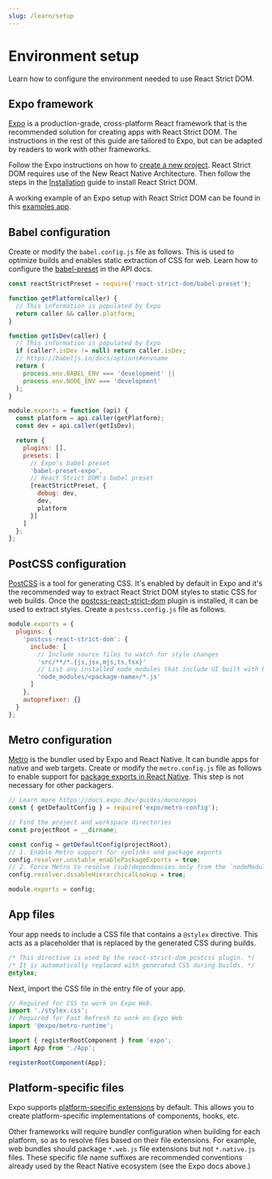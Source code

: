 ```yaml
---
slug: /learn/setup
---
```


# Environment setup

<p className="text-xl">Learn how to configure the environment needed to use React Strict DOM.</p>

## Expo framework

[Expo](https://expo.dev/) is a production-grade, cross-platform React framework that is the recommended solution for creating apps with React Strict DOM. The instructions in the rest of this guide are tailored to Expo, but can be adapted by readers to work with other frameworks.

Follow the Expo instructions on how to [create a new project](https://docs.expo.dev/get-started/create-a-project/). React Strict DOM requires use of the New React Native Architecture. Then follow the steps in the [Installation](/learn/installation) guide to install React Strict DOM.

A working example of an Expo setup with React Strict DOM can be found in this [examples app](https://github.com/facebook/react-strict-dom/tree/main/apps/examples).

## Babel configuration

Create or modify the `babel.config.js` file as follows. This is used to optimize builds and enables static extraction of CSS for web. Learn how to configure the [babel-preset](/api/babel-preset/) in the API docs.

```js title="babel.config.js"
const reactStrictPreset = require('react-strict-dom/babel-preset');

function getPlatform(caller) {
  // This information is populated by Expo
  return caller && caller.platform;
}

function getIsDev(caller) {
  // This information is populated by Expo
  if (caller?.isDev != null) return caller.isDev;
  // https://babeljs.io/docs/options#envname
  return (
    process.env.BABEL_ENV === 'development' ||
    process.env.NODE_ENV === 'development'
  );
}

module.exports = function (api) {
  const platform = api.caller(getPlatform);
  const dev = api.caller(getIsDev);

  return {
    plugins: [],
    presets: [
      // Expo's babel preset
      'babel-preset-expo',
      // React Strict DOM's babel preset
      [reactStrictPreset, {
        debug: dev,
        dev,
        platform
      }]
    ]
  };
};
```

## PostCSS configuration

[PostCSS](https://postcss.org/) is a tool for generating CSS. It's enabled by default in Expo and it's the recommended way to extract React Strict DOM styles to static CSS for web builds. Once the [postcss-react-strict-dom](https://github.com/javascripter/postcss-react-strict-dom) plugin is installed, it can be used to extract styles. Create a `postcss.config.js` file as follows.

```js title="postcss.config.js"
module.exports = {
  plugins: {
    'postcss-react-strict-dom': {
      include: [
        // Include source files to watch for style changes
        'src/**/*.{js,jsx,mjs,ts,tsx}'
        // List any installed node_modules that include UI built with React Strict DOM
        'node_modules/<package-name>/*.js'
      ]
    },
    autoprefixer: {}
  }
};
```

## Metro configuration

[Metro](https://reactnative.dev/docs/metro) is the bundler used by Expo and React Native. It can bundle apps for native and web targets. Create or modify the `metro.config.js` file as follows to enable support for [package exports in React Native](https://reactnative.dev/blog/2023/06/21/package-exports-support). This step is not necessary for other packagers.

```js title="metro.config.js"
// Learn more https://docs.expo.dev/guides/monorepos
const { getDefaultConfig } = require('expo/metro-config');

// Find the project and workspace directories
const projectRoot = __dirname;

const config = getDefaultConfig(projectRoot);
// 1. Enable Metro support for symlinks and package exports
config.resolver.unstable_enablePackageExports = true;
// 2. Force Metro to resolve (sub)dependencies only from the `nodeModulesPaths`
config.resolver.disableHierarchicalLookup = true;

module.exports = config;
```

## App files

Your app needs to include a CSS file that contains a `@stylex` directive. This acts as a placeholder that is replaced by the generated CSS during builds.

```css title="stylex.css"
/* This directive is used by the react-strict-dom postcss plugin. */
/* It is automatically replaced with generated CSS during builds. */
@stylex;
```

Next, import the CSS file in the entry file of your app.


```js title="index.js"
// Required for CSS to work on Expo Web.
import './stylex.css';
// Required for Fast Refresh to work on Expo Web
import '@expo/metro-runtime';

import { registerRootComponent } from 'expo';
import App from './App';

registerRootComponent(App);
```

## Platform-specific files

Expo supports [platform-specific extensions](https://docs.expo.dev/router/advanced/platform-specific-modules/#platform-specific-extensions) by default. This allows you to create platform-specific implementations of components, hooks, etc.

Other frameworks will require bundler configuration when building for each platform, so as to resolve files based on their file extensions. For example, web bundles should package `*.web.js` file extensions but not `*.native.js` files. These specific file name suffixes are recommended conventions already used by the React Native ecosystem (see the Expo docs above.)
